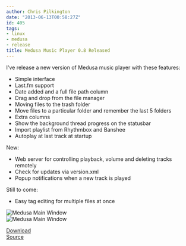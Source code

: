 ```yaml
---
author: Chris Pilkington
date: "2013-06-13T00:58:27Z"
id: 405
tags:
- linux
- medusa
- release
title: Medusa Music Player 0.8 Released
---
```


I've release a new version of Medusa music player with these features:
- Simple interface
- Last.fm support
- Date added and a full file path column
- Drag and drop from the file manager
- Moving files to the trash folder
- Move files to a particular folder and remember the last 5 folders
- Extra columns
- Show the background thread progress on the statusbar
- Import playlist from Rhythmbox and Banshee
- Autoplay at last track at startup

New:
- Web server for controlling playback, volume and deleting tracks remotely
- Check for updates via version.xml
- Popup notifications when a new track is played

Still to come:
- Easy tag editing for multiple files at once

![Medusa Main Window](/blog/wp-content/uploads/2013/06/medusa.png "Medusa Main Window")  
![Medusa Main Window](/blog/wp-content/uploads/2013/06/webserver.png "Medusa Main Window")  

[Download](/projects/medusa/)  
[Source](https://github.com/pilkch/medusa)
